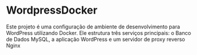 # WordpressDocker
 Este projeto é uma configuração de ambiente de desenvolvimento para WordPress utilizando Docker. Ele estrutura três serviços principais: o Banco de Dados MySQL, a aplicação WordPress e um servidor de proxy reverso Nginx
